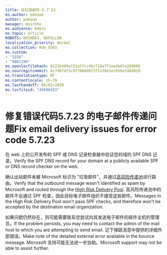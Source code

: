 ```yaml
---
title: 反垃圾邮件-5.7.23
ms.author: pebaum
author: pebaum
manager: mnirkhe
ms.audience: Admin
ms.topic: article
ROBOTS: NOINDEX, NOFOLLOW
localization_priority: Normal
ms.collection: Adm_O365
ms.custom:
- "3156"
- "9001196"
ms.openlocfilehash: 8122b409a731a5fcc46c718aff1eeda07e26890b
ms.sourcegitcommit: bc7d6f4f3c9f7060d073f5130e1ec856e248d020
ms.translationtype: MT
ms.contentlocale: zh-CN
ms.lasthandoff: 06/02/2020
ms.locfileid: "44506433"
---
```

# <a name="fix-email-delivery-issues-for-error-code-5723"></a><span data-ttu-id="6e050-102">修复错误代码5.7.23 的电子邮件传递问题</span><span class="sxs-lookup"><span data-stu-id="6e050-102">Fix email delivery issues for error code 5.7.23</span></span>

<span data-ttu-id="6e050-103">在 web 上的公开发布的 SPF 或 DNS 记录检查器中验证您的域的 SPF DNS 记录。</span><span class="sxs-lookup"><span data-stu-id="6e050-103">Verify the SPF DNS record for your domain at a publicly available SPF or DNS record checker on the web.</span></span>

<span data-ttu-id="6e050-104">确认出站邮件未被 Microsoft 标识为 "垃圾邮件"，并通过[高风险传递池](https://docs.microsoft.com/microsoft-365/security/office-365-security/high-risk-delivery-pool-for-outbound-messages)进行路由。</span><span class="sxs-lookup"><span data-stu-id="6e050-104">Verify that the outbound message wasn't identified as spam by Microsoft and routed through the [High Risk Delivery Pool](https://docs.microsoft.com/microsoft-365/security/office-365-security/high-risk-delivery-pool-for-outbound-messages).</span></span> <span data-ttu-id="6e050-105">高风险传递池中的邮件不会通过 SPF 检查，因此目标电子邮件组织不接受这些邮件。</span><span class="sxs-lookup"><span data-stu-id="6e050-105">Messages in the High Risk Delivery Pool won't pass SPF checks, and therefore won't be accepted by the destination email organization.</span></span>

<span data-ttu-id="6e050-106">如果问题仍然存在，则可能需要联系您尝试向其发送电子邮件的邮件主机的管理员。</span><span class="sxs-lookup"><span data-stu-id="6e050-106">If the problem persists, you may need to contact the admin of the mail host to which you are attempting to send email.</span></span> <span data-ttu-id="6e050-107">记下弹跳消息中提供的详细外部错误。</span><span class="sxs-lookup"><span data-stu-id="6e050-107">Make note of the detailed external error available in the bounce message.</span></span> <span data-ttu-id="6e050-108">Microsoft 支持可能无法进一步协助。</span><span class="sxs-lookup"><span data-stu-id="6e050-108">Microsoft support may not be able to assist further.</span></span>
